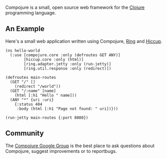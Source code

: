 Compojure is a small, open source web framework for the
[Clojure](http://clojure.org) programming language. 

An Example
----------

Here's a small web application written using Compojure,
[Ring](http://github.com/mmcgrana/ring) and
[Hiccup](http://github.com/weavejester/hiccup).

    (ns hello-world
      (:use [compojure.core :only (defroutes GET ANY)]
            [hiccup.core :only (html)]
            [ring.adapter.jetty :only (run-jetty)]
            [ring.util.response :only (redirect)])

    (defroutes main-routes
      (GET "/" []
        (redirect "/world"))
      (GET "/:name" [name]
        (html [:h1 "Hello " name]))
      (ANY "*" {uri :uri}
        {:status 404
         :body (html [:h1 "Page not found: " uri])}))

    (run-jetty main-routes {:port 8080})


Community
---------

The [Compojure Google Group](http://groups.google.com/group/compojure) is
the best place to ask questions about Compojure, suggest improvements or to 
reportbugs.
